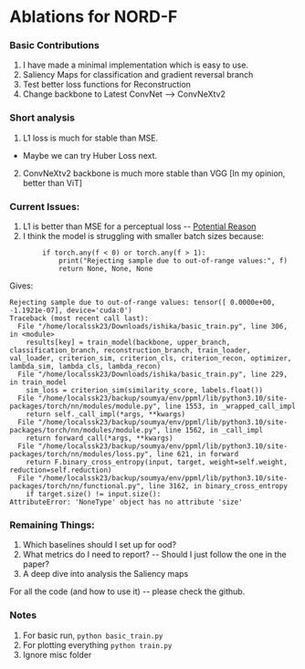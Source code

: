 # Ablations for NORD-F

### Basic Contributions

1. I have made a minimal implementation which is easy to use.
2. Saliency Maps for classification and gradient reversal branch
3. Test better loss functions for Reconstruction
4. Change backbone to Latest ConvNet --> ConvNeXtv2

### Short analysis

1. L1 loss is much for stable than MSE. 
- Maybe we can try Huber Loss next.
2. ConvNeXtv2 backbone is much more stable than VGG [In my opinion, better than ViT]

### Current Issues:

1. L1 is better than MSE for a perceptual loss -- [Potential Reason](https://towardsdatascience.com/perceptual-losses-for-image-restoration-dd3c9de4113#:~:text=L1%20has%20constant%20gradients%2C%20which,with%20L2%20and%20L1%20losses.)
2. I think the model is struggling with smaller batch sizes because:

```        # Checking if values are within the range [0, 1]
        if torch.any(f < 0) or torch.any(f > 1):
            print("Rejecting sample due to out-of-range values:", f)
            return None, None, None
```
Gives:
```
Rejecting sample due to out-of-range values: tensor([ 0.0000e+00, -1.1921e-07], device='cuda:0')
Traceback (most recent call last):
  File "/home/localssk23/Downloads/ishika/basic_train.py", line 306, in <module>
    results[key] = train_model(backbone, upper_branch, classification_branch, reconstruction_branch, train_loader, val_loader, criterion_sim, criterion_cls, criterion_recon, optimizer, lambda_sim, lambda_cls, lambda_recon)
  File "/home/localssk23/Downloads/ishika/basic_train.py", line 229, in train_model
    sim_loss = criterion_sim(similarity_score, labels.float())
  File "/home/localssk23/backup/soumya/env/ppml/lib/python3.10/site-packages/torch/nn/modules/module.py", line 1553, in _wrapped_call_impl
    return self._call_impl(*args, **kwargs)
  File "/home/localssk23/backup/soumya/env/ppml/lib/python3.10/site-packages/torch/nn/modules/module.py", line 1562, in _call_impl
    return forward_call(*args, **kwargs)
  File "/home/localssk23/backup/soumya/env/ppml/lib/python3.10/site-packages/torch/nn/modules/loss.py", line 621, in forward
    return F.binary_cross_entropy(input, target, weight=self.weight, reduction=self.reduction)
  File "/home/localssk23/backup/soumya/env/ppml/lib/python3.10/site-packages/torch/nn/functional.py", line 3162, in binary_cross_entropy
    if target.size() != input.size():
AttributeError: 'NoneType' object has no attribute 'size'
```

### Remaining Things:

1. Which baselines should I set up for ood? 
2. What metrics do I need to report? -- Should I just follow the one in the paper?
3. A deep dive into analysis the Saliency maps

For all the code (and how to use it) -- please check the github.

### Notes
1. For basic run, `python basic_train.py`
2. For plotting everything `python train.py`
3. Ignore misc folder